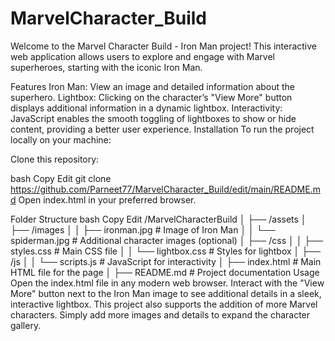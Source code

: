 # MarvelCharacter_Build
Welcome to the Marvel Character Build - Iron Man project! This interactive web application allows users to explore and engage with Marvel superheroes, starting with the iconic Iron Man.

Features
Iron Man: View an image and detailed information about the superhero.
Lightbox: Clicking on the character’s "View More" button displays additional information in a dynamic lightbox.
Interactivity: JavaScript enables the smooth toggling of lightboxes to show or hide content, providing a better user experience.
Installation
To run the project locally on your machine:

Clone this repository:

bash
Copy
Edit
git clone https://github.com/Parneet77/MarvelCharacter_Build/edit/main/README.md
Open index.html in your preferred browser.

Folder Structure
bash
Copy
Edit
/MarvelCharacterBuild
│
├── /assets
│   ├── /images
│   │   ├── ironman.jpg          # Image of Iron Man
│   │   └── spiderman.jpg       # Additional character images (optional)
│   ├── /css
│   │   ├── styles.css          # Main CSS file
│   │   └── lightbox.css        # Styles for lightbox
│   ├── /js
│   │   └── scripts.js          # JavaScript for interactivity
│   ├── index.html              # Main HTML file for the page
│   ├── README.md               # Project documentation
Usage
Open the index.html file in any modern web browser.
Interact with the "View More" button next to the Iron Man image to see additional details in a sleek, interactive lightbox.
This project also supports the addition of more Marvel characters. Simply add more images and details to expand the character gallery.
